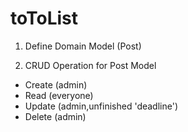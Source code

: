 # toToList

1. Define Domain Model (Post)

2. CRUD Operation for Post Model
 - Create (admin)
 - Read   (everyone)
 - Update (admin,unfinished 'deadline')
 - Delete (admin)
